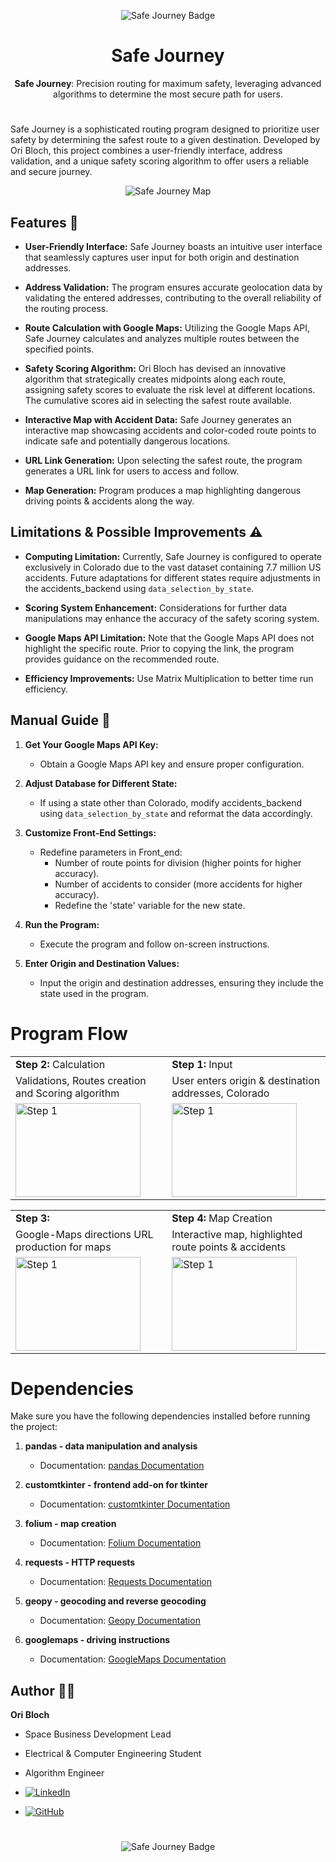 <div style="text-align: center;">

![Safe Journey Badge](Images/Safe%20Journey%20Badge%20Medium.jpg)
# Safe Journey

**Safe Journey**: Precision routing for maximum safety, leveraging advanced algorithms to determine the most secure path for users.
</div>


#

Safe Journey is a sophisticated routing program designed to prioritize user safety by determining the safest route to a given destination. Developed by Ori Bloch, this project combines a user-friendly interface, address validation, and a unique safety scoring algorithm to offer users a reliable and secure journey.

<div style="text-align: center;">
  <img src="Images/Step 4 Mapping Origin.png" alt="Safe Journey Map" />
</div>



## Features 🚀

- **User-Friendly Interface:** Safe Journey boasts an intuitive user interface that seamlessly captures user input for both origin and destination addresses.

- **Address Validation:** The program ensures accurate geolocation data by validating the entered addresses, contributing to the overall reliability of the routing process.

- **Route Calculation with Google Maps:** Utilizing the Google Maps API, Safe Journey calculates and analyzes multiple routes between the specified points.

- **Safety Scoring Algorithm:** Ori Bloch has devised an innovative algorithm that strategically creates midpoints along each route, assigning safety scores to evaluate the risk level at different locations. The cumulative scores aid in selecting the safest route available.

- **Interactive Map with Accident Data:** Safe Journey generates an interactive map showcasing accidents and color-coded route points to indicate safe and potentially dangerous locations.

- **URL Link Generation:** Upon selecting the safest route, the program generates a URL link for users to access and follow.
- **Map Generation:** Program produces a map highlighting dangerous driving points & accidents along the way.

## Limitations & Possible Improvements ⚠️

- **Computing Limitation:** Currently, Safe Journey is configured to operate exclusively in Colorado due to the vast dataset containing 7.7 million US accidents. Future adaptations for different states require adjustments in the accidents_backend using `data_selection_by_state`.

- **Scoring System Enhancement:** Considerations for further data manipulations may enhance the accuracy of the safety scoring system.

- **Google Maps API Limitation:** Note that the Google Maps API does not highlight the specific route. Prior to copying the link, the program provides guidance on the recommended route.

- **Efficiency Improvements:** Use Matrix Multiplication to better time run efficiency.


## Manual Guide 📖

1. **Get Your Google Maps API Key:**
   - Obtain a Google Maps API key and ensure proper configuration.

2. **Adjust Database for Different State:**
   - If using a state other than Colorado, modify accidents_backend using `data_selection_by_state` and reformat the data accordingly.

3. **Customize Front-End Settings:**
   - Redefine parameters in Front_end:
     - Number of route points for division (higher points for higher accuracy).
     - Number of accidents to consider (more accidents for higher accuracy).
     - Redefine the 'state' variable for the new state.

4. **Run the Program:**
   - Execute the program and follow on-screen instructions.

5. **Enter Origin and Destination Values:**
   - Input the origin and destination addresses, ensuring they include the state used in the program.


# Program Flow

<div style="text-align: center;">

|                                                                                     |                                                                                       |
|-------------------------------------------------------------------------------------|---------------------------------------------------------------------------------------|
| **Step 2:** Calculation                                                             | **Step 1:** Input                                                                     |
| Validations, Routes creation and Scoring algorithm                                          | User enters origin & destination addresses, Colorado                                            |
| <img src="Images/Step 2 Scoring Origin.png" alt="Step 1" width="200" height="150"/> | <img src="Images/Step 1 Calculating Origin.png" alt="Step 1" width="200" height="150"/> |

|                                                                                          |                                                                                     |
|------------------------------------------------------------------------------------------|-------------------------------------------------------------------------------------|
| **Step 3:**                                                                              | **Step 4:** Map Creation                                                            |
| Google-Maps directions URL production for maps                          | Interactive map, highlighted route points & accidents                           |
| <img src="Images/Step 3 Instructions Origin.png" alt="Step 1" width="200" height="150"/> | <img src="Images/Step 4 Mapping Origin.png" alt="Step 1" width="200" height="150"/> |

</div>

# Dependencies

Make sure you have the following dependencies installed before running the project:

1. **pandas - data manipulation and analysis**
   - Documentation: [pandas Documentation](https://pandas.pydata.org/pandas-docs/stable/)

2. **customtkinter - frontend add-on for tkinter**
   - Documentation: [customtkinter Documentation](https://pypi.org/project/customtkinter/0.3/)

3. **folium - map creation**
   - Documentation: [Folium Documentation](https://python-visualization.github.io/folium/)

4. **requests - HTTP requests**
   - Documentation: [Requests Documentation](https://docs.python-requests.org/en/latest/)

5. **geopy - geocoding and reverse geocoding**
   - Documentation: [Geopy Documentation](https://geopy.readthedocs.io/en/stable/)

5. **googlemaps - driving instructions**
   - Documentation: [GoogleMaps Documentation](https://developers.google.com/maps/documentation)

## Author 🧑‍💻

**Ori Bloch**
- Space Business Development Lead
- Electrical & Computer Engineering Student
- Algorithm Engineer



- [![LinkedIn](https://img.shields.io/badge/LinkedIn-Ori_Bloch-blue?style=flat-square&logo=linkedin)](https://www.linkedin.com/in/ori-bloch-312768207/)
- [![GitHub](https://img.shields.io/badge/GitHub-Ori_Bloch-black?style=flat-square&logo=github)](https://github.com/OriBloch)
#

<div style="text-align: center;">
  <img src="Images/Safe Journey Badge Small.jpg" alt="Safe Journey Badge" />
</div>
